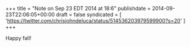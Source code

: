 +++
title = "Note on Sep 23 EDT 2014 at 18:6"
publishdate = 2014-09-23T22:06:05+00:00
draft = false
syndicated = [ 'https://twitter.com/chrisjohndeluca/status/514536203979599900?s=20' ]
+++

Happy fall!
